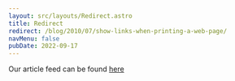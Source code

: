 ```yaml
---
layout: src/layouts/Redirect.astro
title: Redirect
redirect: /blog/2010/07/show-links-when-printing-a-web-page/
navMenu: false
pubDate: 2022-09-17
---
```

<div>
Our article feed can be found <a href="/blog/2010/07/show-links-when-printing-a-web-page/">here</a>
</div>
